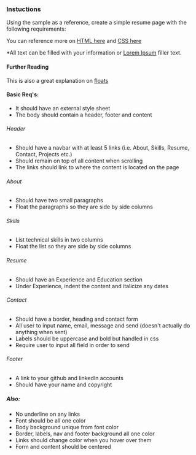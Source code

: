 ### Instuctions
Using the sample as a reference, create a simple resume page with the following requirements:

You can reference more on [HTML here](https://developer.mozilla.org/en-US/docs/Web/HTML/Reference) and
[CSS here](https://developer.mozilla.org/en-US/docs/Web/CSS/Reference)

*All text can be filled with your information or [Lorem Ipsum](http://loremipsumgenerator.org/) filler text.


#### Further Reading
This is also a great explanation on [floats](http://alistapart.com/article/css-floats-101)

#### Basic Req's:
* It should have an external style sheet
* The body should contain a header, footer and content

###### Header
*	Should have a navbar with at least 5 links (i.e. About, Skills, Resume, Contact, Projects etc.)
*	Should remain on top of all content when scrolling
*	The links should link to where the content is located on the page

###### About
*	Should have two small paragraphs
*	Float the paragraphs so they are side by side columns

###### Skills
*	List technical skills in two columns
*	Float the list so they are side by side columns

###### Resume
*	Should have an Experience and Education section
*	Under Experience, indent the content and italicize any dates

###### Contact
*	Should have a border, heading and contact form
*	All user to input name, email, message and send (doesn't actually do anything when sent)
*	Labels should be uppercase and bold but handled in css
*	Require user to input all field in order to send

###### Footer
*	A link to your github and linkedIn accounts
*	Should have your name and copyright

##### Also:
*	No underline on any links
*	Font should be all one color
*	Body background unique from font color
*	Border, labels, nav and footer background all one color
*	Links should change color when you hover over them
*	Form and content should be centered